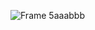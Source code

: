 ![Frame 5aaabbb](https://github.com/ethaerhaeth/bbfb/assets/164897693/870262f9-a65f-45b0-bcda-9c7e2a25a16b)
